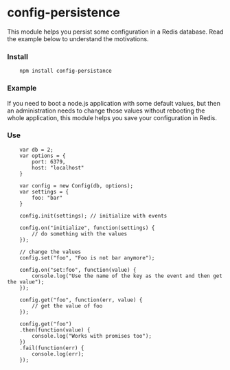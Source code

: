 # config-persistence

This module helps you persist some configuration in a Redis database. Read the example below to understand the motivations.

### Install

		npm install config-persistance

### Example

If you need to boot a node.js application with some default values, but then an administration needs to change those values without rebooting the whole application, this module helps you save your configuration in Redis.

### Use

		var db = 2;
		var options = {
			port: 6379,
			host: "localhost"
		}

		var config = new Config(db, options);
		var settings = {
			foo: "bar"
		}
		
		config.init(settings); // initialize with events

		config.on("initialize", function(settings) {
			// do something with the values
		});

		// change the values
		config.set("foo", "Foo is not bar anymore");

		config.on("set:foo", function(value) {
			console.log("Use the name of the key as the event and then get the value");
		});

		config.get("foo", function(err, value) {
			// get the value of foo
		});

		config.get("foo")
		.then(function(value) {
			console.log("Works with promises too");
		})
		.fail(function(err) {
			console.log(err);
		});

